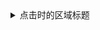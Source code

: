 <details>
  <summary>点击时的区域标题</summary>
<pre>
| 网站名称  | 网站地址  |
| ------------ | ------------ |
|  电影天堂 |  https://www.dy2018.com/ |
|  电影先生 |http://dyxs14.com/   |

</code>
</details>
